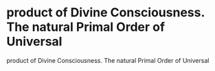 # product of Divine Consciousness. The natural Primal Order of Universal

product of Divine Consciousness. The natural Primal Order of Universal